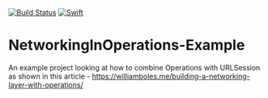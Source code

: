[![Build Status](https://travis-ci.org/wibosco/NetworkingInOperations-Example.svg)](https://travis-ci.org/wibosco/NetworkingInOperations-Example)
<a href="https://swift.org"><img src="https://img.shields.io/badge/Swift-4.0-orange.svg?style=flat" alt="Swift" /></a>

# NetworkingInOperations-Example
An example project looking at how to combine Operations with URLSession as shown in this article - https://williamboles.me/building-a-networking-layer-with-operations/
